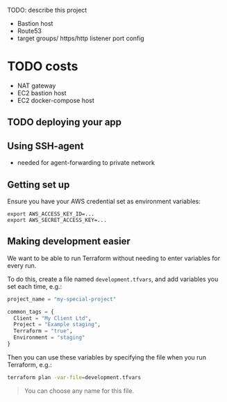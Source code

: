 TODO: describe this project

- Bastion host
- Route53
- target groups/ https/http listener port config

# TODO costs

- NAT gateway
- EC2 bastion host
- EC2 docker-compose host

## TODO deploying your app

## Using SSH-agent

- needed for agent-forwarding to private network

## Getting set up
Ensure you have your AWS credential set as environment variables:

```
export AWS_ACCESS_KEY_ID=...
export AWS_SECRET_ACCESS_KEY=...
```

## Making development easier

We want to be able to run Terraform without needing to enter variables for every run.

To do this, create a file named `development.tfvars`, and add variables you set each time, e.g.:

```terraform
project_name = "my-special-project"

common_tags = {
  Client = "My Client Ltd",
  Project = "Example staging",
  Terraform = "true",
  Environment = "staging"
}
```

Then you can use these variables by specifying the file when you run Terraform, e.g.:

```bash
terraform plan -var-file=development.tfvars
```

> You can choose any name for this file.


